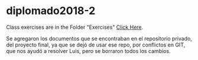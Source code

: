# diplomado2018-2


Class exercises are in the Folder "Exercises" [Click Here](https://github.com/roberttgt/diplomado20182/tree/master/Exercises).

Se agregaron los documentos que se encontraban en el repositorio privado, del proyecto final, ya que se dejó de usar ese repo, por conflictos en GIT, que nos ayudó a resolver Luis, pero se borraron todos los cambios.
